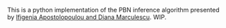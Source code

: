 This is a python implementation of the PBN inference algorithm presented by [Ifigenia Apostolopoulou and Diana Marculescu](https://ieeexplore.ieee.org/abstract/document/8606450).
WIP.
